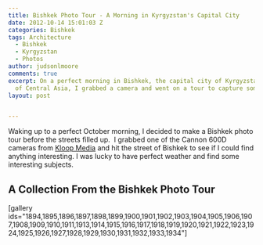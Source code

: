 ```yaml
---
title: Bishkek Photo Tour - A Morning in Kyrgyzstan's Capital City
date: 2012-10-14 15:01:03 Z
categories: Bishkek
tags: Architecture
  - Bishkek
  - Kyrgyzstan
  - Photos
author: judsonlmoore
comments: true
excerpt: On a perfect morning in Bishkek, the capital city of Kyrgyzstan in the heart
  of Central Asia, I grabbed a camera and went on a tour to capture some beauty.
layout: post


---
```


Waking up to a perfect October morning, I decided to make a Bishkek photo tour before the streets filled up.  I grabbed one of the Cannon 600D cameras from [Kloop Media](http://kloop.kg) and hit the street of Bishkek to see if I could find anything interesting. I was lucky to have perfect weather and find some interesting subjects.

## A Collection From the Bishkek Photo Tour

[gallery ids="1894,1895,1896,1897,1898,1899,1900,1901,1902,1903,1904,1905,1906,1907,1908,1909,1910,1911,1913,1914,1915,1916,1917,1918,1919,1920,1921,1922,1923,1924,1925,1926,1927,1928,1929,1930,1931,1932,1933,1934"]
